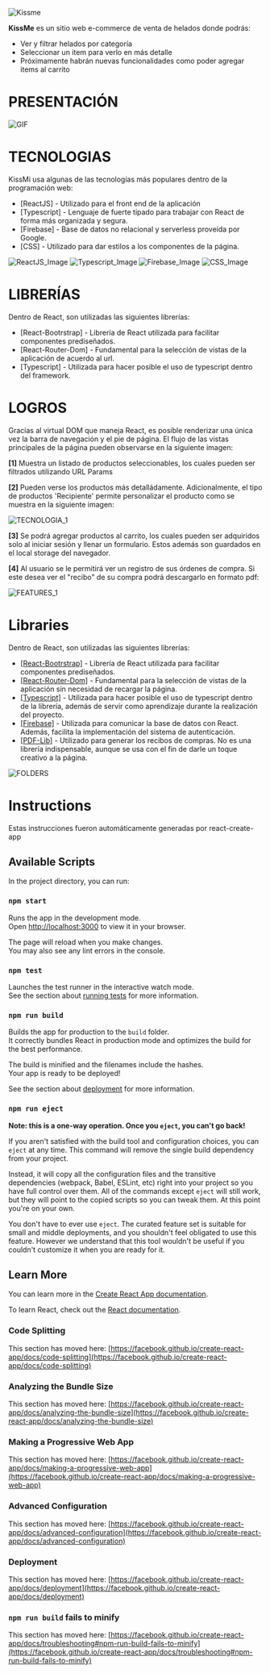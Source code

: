 ![Kissme](./readme-logo.png)


**KissMe** es un sitio web e-commerce de venta de helados donde podrás:


- Ver y filtrar helados por categoría
- Seleccionar un item para verlo en más detalle
- Próximamente habrán nuevas funcionalidades como poder agregar items al carrito


#  PRESENTACIÓN


![GIF](./gif.gif)


# TECNOLOGIAS


KissMi usa algunas de las tecnologías más populares dentro de la programación web:


- [ReactJS] - Utilizado para el front end de la aplicación
- [Typescript] - Lenguaje de fuerte tipado para trabajar con React de forma más organizada y segura.
- [Firebase] - Base de datos no relacional y serverless proveída por Google.
- [CSS] - Utilizado para dar estilos a los componentes de la página.


![ReactJS_Image](./readme/React-icon.png)
![Typescript_Image](./readme/typescript-icon.png)
![Firebase_Image](./readme/firebase-icon.png)
![CSS_Image](./readme/css-icon.png)

# LIBRERÍAS


Dentro de React, son utilizadas las siguientes librerías:


- [React-Bootrstrap] - Librería de React utilizada para facilitar componentes prediseñados.
- [React-Router-Dom] - Fundamental para la selección de vistas de la aplicación de acuerdo al url.
- [Typescript] - Utilizada para hacer posible el uso de typescript dentro del framework.

# LOGROS


Gracias al virtual DOM que maneja React, es posible renderizar una única vez la barra de navegación y el pie de página. El flujo de las vistas principales de la página pueden observarse en la siguiente imagen:



**[1]** Muestra un listado de productos seleccionables, los cuales pueden ser filtrados utilizando URL Params


**[2]** Pueden verse los productos más detalládamente. Adicionalmente, el tipo de productos 'Recipiente' permite 
personalizar el producto como se muestra en la siguiente imagen:


![TECNOLOGIA_1](./readme/item-choser.gif)


**[3]** Se podrá agregar productos al carrito, los cuales pueden ser adquiridos solo al iniciar sesión y llenar un formulario. Estos además son guardados en el local storage del navegador.


**[4]** Al usuario se le permitirá ver un registro de sus órdenes de compra. Si este desea ver el "recibo" de su compra podrá descargarlo en formato pdf:


![FEATURES_1](./readme/pdf.png)


# Libraries


Dentro de React, son utilizadas las siguientes librerías:


- [[React-Bootrstrap]](https://react-bootstrap.github.io/) - Librería de React utilizada para facilitar componentes prediseñados.
- [[React-Router-Dom]](https://v5.reactrouter.com/web/api/Redirect) - Fundamental para la selección de vistas de la aplicación sin necesidad de recargar la página.
- [[Typescript]](https://www.typescriptlang.org/docs/handbook/react.html) - Utilizada para hacer posible el uso de typescript dentro de la librería, además de servir como aprendizaje durante la realización del proyecto.
- [[Firebase]](https://firebaseopensource.com/projects/rakannimer/react-firebase/) - Utilizada para comunicar la base de datos con React. Además, facilita la implementación del sistema de autenticación.
- [[PDF-Lib]](https://pdf-lib.js.org/) - Utilizado para generar los recibos de compras. No es una librería indispensable, aunque se usa con el fin de darle un toque creativo a la página.


![FOLDERS](./folder-diagram.png)


# Instructions

Estas instrucciones fueron automáticamente generadas por react-create-app

## Available Scripts

In the project directory, you can run:

### `npm start`

Runs the app in the development mode.\
Open [http://localhost:3000](http://localhost:3000) to view it in your browser.

The page will reload when you make changes.\
You may also see any lint errors in the console.

### `npm test`

Launches the test runner in the interactive watch mode.\
See the section about [running tests](https://facebook.github.io/create-react-app/docs/running-tests) for more information.

### `npm run build`

Builds the app for production to the `build` folder.\
It correctly bundles React in production mode and optimizes the build for the best performance.

The build is minified and the filenames include the hashes.\
Your app is ready to be deployed!

See the section about [deployment](https://facebook.github.io/create-react-app/docs/deployment) for more information.

### `npm run eject`

**Note: this is a one-way operation. Once you `eject`, you can't go back!**

If you aren't satisfied with the build tool and configuration choices, you can `eject` at any time. This command will remove the single build dependency from your project.

Instead, it will copy all the configuration files and the transitive dependencies (webpack, Babel, ESLint, etc) right into your project so you have full control over them. All of the commands except `eject` will still work, but they will point to the copied scripts so you can tweak them. At this point you're on your own.

You don't have to ever use `eject`. The curated feature set is suitable for small and middle deployments, and you shouldn't feel obligated to use this feature. However we understand that this tool wouldn't be useful if you couldn't customize it when you are ready for it.

## Learn More

You can learn more in the [Create React App documentation](https://facebook.github.io/create-react-app/docs/getting-started).

To learn React, check out the [React documentation](https://reactjs.org/).

### Code Splitting

This section has moved here: [https://facebook.github.io/create-react-app/docs/code-splitting](https://facebook.github.io/create-react-app/docs/code-splitting)

### Analyzing the Bundle Size

This section has moved here: [https://facebook.github.io/create-react-app/docs/analyzing-the-bundle-size](https://facebook.github.io/create-react-app/docs/analyzing-the-bundle-size)

### Making a Progressive Web App

This section has moved here: [https://facebook.github.io/create-react-app/docs/making-a-progressive-web-app](https://facebook.github.io/create-react-app/docs/making-a-progressive-web-app)

### Advanced Configuration

This section has moved here: [https://facebook.github.io/create-react-app/docs/advanced-configuration](https://facebook.github.io/create-react-app/docs/advanced-configuration)

### Deployment

This section has moved here: [https://facebook.github.io/create-react-app/docs/deployment](https://facebook.github.io/create-react-app/docs/deployment)

### `npm run build` fails to minify

This section has moved here: [https://facebook.github.io/create-react-app/docs/troubleshooting#npm-run-build-fails-to-minify](https://facebook.github.io/create-react-app/docs/troubleshooting#npm-run-build-fails-to-minify)
